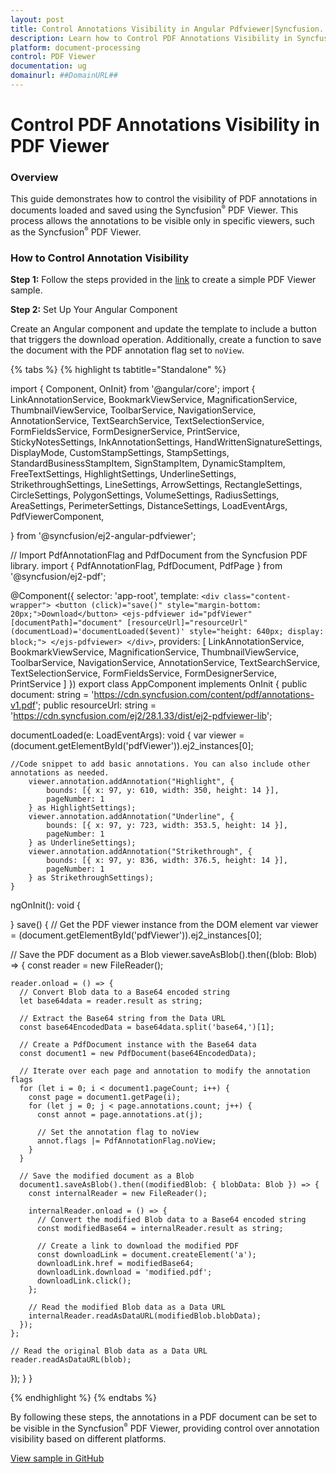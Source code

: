 ```yaml
---
layout: post
title: Control Annotations Visibility in Angular Pdfviewer|Syncfusion.
description: Learn how to Control PDF Annotations Visibility in Syncfusion Angular Pdfviewer component of Syncfusion Essential JS 2 and more.
platform: document-processing
control: PDF Viewer
documentation: ug
domainurl: ##DomainURL##
---
```


# Control PDF Annotations Visibility in PDF Viewer

### Overview

This guide demonstrates how to control the visibility of PDF annotations in documents loaded and saved using the Syncfusion<sup style="font-size:70%">&reg;</sup> PDF Viewer. This process allows the annotations to be visible only in specific viewers, such as the Syncfusion<sup style="font-size:70%">&reg;</sup> PDF Viewer.

### How to Control Annotation Visibility

**Step 1:** Follow the steps provided in the [link](https://ej2.syncfusion.com/angular/documentation/pdfviewer/getting-started/) to create a simple PDF Viewer sample.


**Step 2:**  Set Up Your Angular Component

Create an Angular component and update the template to include a button that triggers the download operation. Additionally, create a function to save the document with the PDF annotation flag set to `noView`.

{% tabs %}
{% highlight ts tabtitle="Standalone" %}

import { Component, OnInit} from '@angular/core';
import {
  LinkAnnotationService,
  BookmarkViewService,
  MagnificationService,
  ThumbnailViewService,
  ToolbarService,
  NavigationService,
  AnnotationService,
  TextSearchService,
  TextSelectionService,
  FormFieldsService,
  FormDesignerService,
  PrintService,
  StickyNotesSettings,
  InkAnnotationSettings,
  HandWrittenSignatureSettings,
  DisplayMode,
  CustomStampSettings,
  StampSettings,
  StandardBusinessStampItem,
  SignStampItem,
  DynamicStampItem,
  FreeTextSettings,
  HighlightSettings,
  UnderlineSettings,
  StrikethroughSettings,
  LineSettings,
  ArrowSettings,
  RectangleSettings,
  CircleSettings,
  PolygonSettings,
  VolumeSettings,
  RadiusSettings,
  AreaSettings,
  PerimeterSettings,
  DistanceSettings,
  LoadEventArgs,
  PdfViewerComponent,

} from '@syncfusion/ej2-angular-pdfviewer';

// Import PdfAnnotationFlag and PdfDocument from the Syncfusion PDF library.
import { PdfAnnotationFlag, PdfDocument, PdfPage } from '@syncfusion/ej2-pdf';

@Component({
  selector: 'app-root',
  template: `
    <div class="content-wrapper">
      <button (click)="save()" style="margin-bottom: 20px;">Download</button>
      <ejs-pdfviewer
        id="pdfViewer"
        [documentPath]="document"
        [resourceUrl]="resourceUrl"
        (documentLoad)='documentLoaded($event)'
        style="height: 640px; display: block;">
      </ejs-pdfviewer>
    </div>
  `,
  providers: [
    LinkAnnotationService,
    BookmarkViewService,
    MagnificationService,
    ThumbnailViewService,
    ToolbarService,
    NavigationService,
    AnnotationService,
    TextSearchService,
    TextSelectionService,
    FormFieldsService,
    FormDesignerService,
    PrintService
  ]
})
export class AppComponent implements OnInit {
  public document: string = 'https://cdn.syncfusion.com/content/pdf/annotations-v1.pdf';
  public resourceUrl: string = 'https://cdn.syncfusion.com/ej2/28.1.33/dist/ej2-pdfviewer-lib';

  documentLoaded(e: LoadEventArgs): void {
    var viewer = (<any>document.getElementById('pdfViewer')).ej2_instances[0];

    //Code snippet to add basic annotations. You can also include other annotations as needed.
        viewer.annotation.addAnnotation("Highlight", {
            bounds: [{ x: 97, y: 610, width: 350, height: 14 }],
            pageNumber: 1
        } as HighlightSettings);
        viewer.annotation.addAnnotation("Underline", {
            bounds: [{ x: 97, y: 723, width: 353.5, height: 14 }],
            pageNumber: 1
        } as UnderlineSettings);
        viewer.annotation.addAnnotation("Strikethrough", {
            bounds: [{ x: 97, y: 836, width: 376.5, height: 14 }],
            pageNumber: 1
        } as StrikethroughSettings);
    }

ngOnInit(): void {

}
save() {
  // Get the PDF viewer instance from the DOM element
  var viewer = (<any>document.getElementById('pdfViewer')).ej2_instances[0];

  // Save the PDF document as a Blob
  viewer.saveAsBlob().then((blob: Blob) => {
    const reader = new FileReader();

    reader.onload = () => {
      // Convert Blob data to a Base64 encoded string
      let base64data = reader.result as string;

      // Extract the Base64 string from the Data URL
      const base64EncodedData = base64data.split('base64,')[1];

      // Create a PdfDocument instance with the Base64 data
      const document1 = new PdfDocument(base64EncodedData);

      // Iterate over each page and annotation to modify the annotation flags
      for (let i = 0; i < document1.pageCount; i++) {
        const page = document1.getPage(i);
        for (let j = 0; j < page.annotations.count; j++) {
          const annot = page.annotations.at(j);

          // Set the annotation flag to noView
          annot.flags |= PdfAnnotationFlag.noView;
        }
      }

      // Save the modified document as a Blob
      document1.saveAsBlob().then((modifiedBlob: { blobData: Blob }) => {
        const internalReader = new FileReader();

        internalReader.onload = () => {
          // Convert the modified Blob data to a Base64 encoded string
          const modifiedBase64 = internalReader.result as string;

          // Create a link to download the modified PDF
          const downloadLink = document.createElement('a');
          downloadLink.href = modifiedBase64;
          downloadLink.download = 'modified.pdf';
          downloadLink.click();
        };

        // Read the modified Blob data as a Data URL
        internalReader.readAsDataURL(modifiedBlob.blobData);
      });
    };

    // Read the original Blob data as a Data URL
    reader.readAsDataURL(blob);
  });
}
}

{% endhighlight %}
{% endtabs %}

By following these steps, the annotations in a PDF document can be set to be visible in the Syncfusion<sup style="font-size:70%">&reg;</sup> PDF Viewer, providing control over annotation visibility based on different platforms.

[View sample in GitHub](https://github.com/SyncfusionExamples/angular-pdf-viewer-examples/tree/master/How%20to)